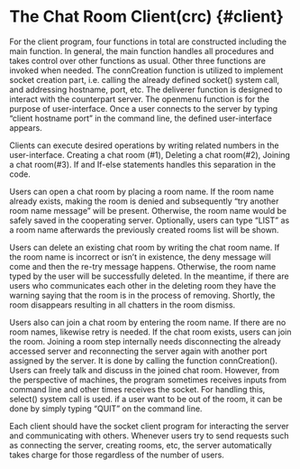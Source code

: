 The Chat Room Client(crc) {#client}
===============================
For the client program, four functions in total are constructed including the main function. In general, the main function handles all procedures and takes control over other functions as usual. Other three functions are invoked when needed. The connCreation function is utilized to implement socket creation part, i.e. calling the already defined socket() system call, and addressing hostname, port, etc. The deliverer function is designed to interact with the counterpart server. The openmenu function is for the purpose of user-interface. Once a user connects to the server by typing “client hostname port” in the command line, the defined user-interface appears.

Clients can execute desired operations by writing related numbers in the user-interface. Creating a chat room (#1), Deleting a chat room(#2), Joining a chat room(#3). If and If-else statements handles this separation in the code.

Users can open a chat room by placing a room name. If the room name already exists, making the room is denied and subsequently “try another room name message” will be present. Otherwise, the room name would be safely saved in the cooperating server. Optionally, users can type “LIST” as a room name afterwards the previously created rooms list will be shown. 

Users can delete an existing chat room by writing the chat room name. If the room name is incorrect or isn’t in existence, the deny message will come and then the re-try message happens. Otherwise, the room name typed by the user will be successfully deleted. In the meantime, if there are users who communicates each other in the deleting room they have the warning saying that the room is in the process of removing. Shortly, the room disappears resulting in all chatters in the room dismiss.

Users also can join a chat room by entering the room name. If there are no room names, likewise retry is needed. If the chat room exists, users can join the room. Joining a room step internally needs disconnecting the already accessed server and reconnecting the server again with another port assigned by the server. It is done by calling the function connCreation(). Users can freely talk and discuss in the joined chat room. However, from the perspective of machines, the program sometimes receives inputs from command line and other times receives the socket. For handling this, select() system call is used. if a user want to be out of the room, it can be done by simply typing “QUIT” on the command line.

Each client should have the socket client program for interacting the server and communicating with others. Whenever users try to send requests such as connecting the server, creating rooms, etc, the server automatically takes charge for those regardless of the number of users.

